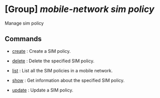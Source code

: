 # [Group] _mobile-network sim policy_

Manage sim policy

## Commands

- [create](/Commands/mobile-network/sim/policy/_create.md)
: Create a SIM policy.

- [delete](/Commands/mobile-network/sim/policy/_delete.md)
: Delete the specified SIM policy.

- [list](/Commands/mobile-network/sim/policy/_list.md)
: List all the SIM policies in a mobile network.

- [show](/Commands/mobile-network/sim/policy/_show.md)
: Get information about the specified SIM policy.

- [update](/Commands/mobile-network/sim/policy/_update.md)
: Update a SIM policy.
